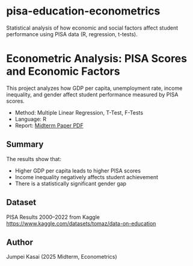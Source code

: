 # pisa-education-econometrics
Statistical analysis of how economic and social factors affect student performance using PISA data (R, regression, t-tests).

# Econometric Analysis: PISA Scores and Economic Factors

This project analyzes how GDP per capita, unemployment rate, income inequality, and gender affect student performance measured by PISA scores.

- Method: Multiple Linear Regression, T-Test, F-Tests
- Language: R
- Report: [Midterm Paper PDF](./paper.pdf)

## Summary
The results show that:
- Higher GDP per capita leads to higher PISA scores
- Income inequality negatively affects student achievement
- There is a statistically significant gender gap

## Dataset
PISA Results 2000–2022 from Kaggle  
https://www.kaggle.com/datasets/tomaz/data-on-education

## Author
Jumpei Kasai (2025 Midterm, Econometrics)
